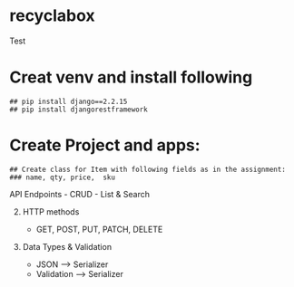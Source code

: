 # recyclabox
Test

# Creat venv and install following 
	## pip install django==2.2.15
	## pip install djangorestframework
# Create Project and apps:
	## Create class for Item with following fields as in the assignment:
	### name, qty, price,  sku 


API Endpoints
	- CRUD 
	- List & Search

2. HTTP methods
	- GET, POST, PUT, PATCH, DELETE

3. Data Types & Validation
	- JSON --> Serializer
	- Validation --> Serializer